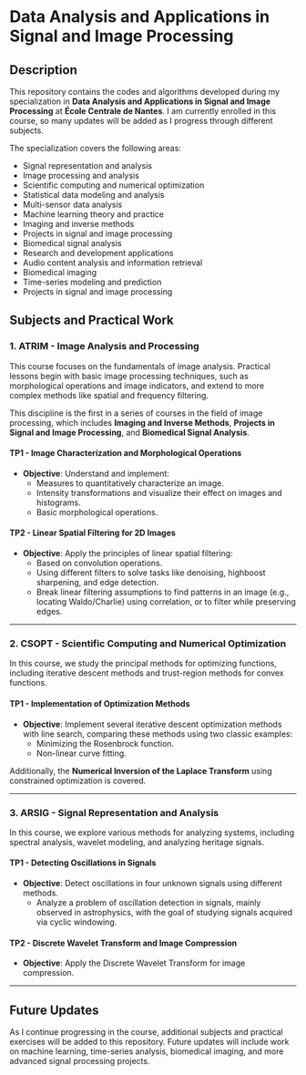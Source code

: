 # Data Analysis and Applications in Signal and Image Processing

## Description

This repository contains the codes and algorithms developed during my specialization in **Data Analysis and Applications in Signal and Image Processing** at **École Centrale de Nantes**. I am currently enrolled in this course, so many updates will be added as I progress through different subjects.

The specialization covers the following areas:

- Signal representation and analysis
- Image processing and analysis
- Scientific computing and numerical optimization
- Statistical data modeling and analysis
- Multi-sensor data analysis
- Machine learning theory and practice
- Imaging and inverse methods
- Projects in signal and image processing
- Biomedical signal analysis
- Research and development applications
- Audio content analysis and information retrieval
- Biomedical imaging
- Time-series modeling and prediction
- Projects in signal and image processing

## Subjects and Practical Work

### 1. ATRIM - Image Analysis and Processing

This course focuses on the fundamentals of image analysis. Practical lessons begin with basic image processing techniques, such as morphological operations and image indicators, and extend to more complex methods like spatial and frequency filtering.

This discipline is the first in a series of courses in the field of image processing, which includes **Imaging and Inverse Methods**, **Projects in Signal and Image Processing**, and **Biomedical Signal Analysis**.

#### TP1 - Image Characterization and Morphological Operations
- **Objective**: Understand and implement:
  - Measures to quantitatively characterize an image.
  - Intensity transformations and visualize their effect on images and histograms.
  - Basic morphological operations.

#### TP2 - Linear Spatial Filtering for 2D Images
- **Objective**: Apply the principles of linear spatial filtering:
  - Based on convolution operations.
  - Using different filters to solve tasks like denoising, highboost sharpening, and edge detection.
  - Break linear filtering assumptions to find patterns in an image (e.g., locating Waldo/Charlie) using correlation, or to filter while preserving edges.

---

### 2. CSOPT - Scientific Computing and Numerical Optimization

In this course, we study the principal methods for optimizing functions, including iterative descent methods and trust-region methods for convex functions.

#### TP1 - Implementation of Optimization Methods
- **Objective**: Implement several iterative descent optimization methods with line search, comparing these methods using two classic examples:
  - Minimizing the Rosenbrock function.
  - Non-linear curve fitting.
  
Additionally, the **Numerical Inversion of the Laplace Transform** using constrained optimization is covered.

---

### 3. ARSIG - Signal Representation and Analysis

In this course, we explore various methods for analyzing systems, including spectral analysis, wavelet modeling, and analyzing heritage signals.

#### TP1 - Detecting Oscillations in Signals
- **Objective**: Detect oscillations in four unknown signals using different methods.
  - Analyze a problem of oscillation detection in signals, mainly observed in astrophysics, with the goal of studying signals acquired via cyclic windowing.

#### TP2 - Discrete Wavelet Transform and Image Compression
- **Objective**: Apply the Discrete Wavelet Transform for image compression.

---

## Future Updates

As I continue progressing in the course, additional subjects and practical exercises will be added to this repository. Future updates will include work on machine learning, time-series analysis, biomedical imaging, and more advanced signal processing projects.


